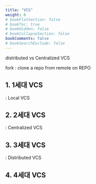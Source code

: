 ```yaml
---
title: "VCS"
weight: 6
# bookFlatSection: false
# bookToc: true
# bookHidden: false
# bookCollapseSection: false
bookComments: false
# bookSearchExclude: false
---
```


distributed vs Centralized VCS

fork : clone a repo from remote on REPO

## 1. 1세대 VCS
: Local VCS

## 2. 2세대 VCS
: Centralized VCS

## 3. 3세대 VCS
: Distributed VCS

## 4. 4세대 VCS